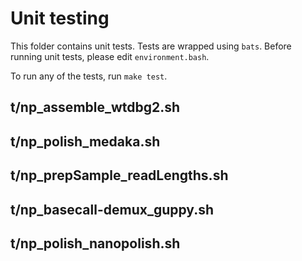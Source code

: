 # Unit testing

This folder contains unit tests. Tests are wrapped using `bats`.
Before running unit tests, please edit `environment.bash`.

To run any of the tests, run `make test`.

## t/np_assemble_wtdbg2.sh

## t/np_polish_medaka.sh

## t/np_prepSample_readLengths.sh

## t/np_basecall-demux_guppy.sh

## t/np_polish_nanopolish.sh


